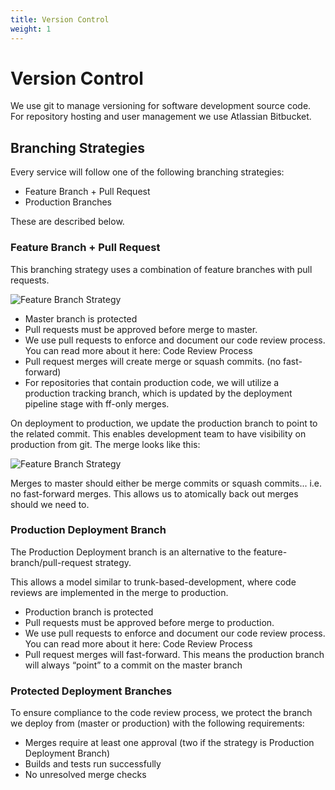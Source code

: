 ```yaml
---
title: Version Control
weight: 1
---
```

# Version Control

We use git to manage versioning for software development source code.  For repository hosting and user management we use Atlassian Bitbucket.


## Branching Strategies

Every service will follow one of the following branching strategies:

* Feature Branch + Pull Request
* Production Branches

These are described below.

### Feature Branch + Pull Request

This branching strategy uses a combination of feature branches with pull requests.

![Feature Branch Strategy](/images/feature-branch-pr-strategy.png)

* Master branch is protected
* Pull requests must be approved before merge to master.
* We use pull requests to enforce and document our code review process.  You can read more about it here: Code Review Process
* Pull request merges will create merge or squash commits. (no fast-forward)
* For repositories that contain production code, we will utilize a production tracking branch, which is updated by the deployment pipeline stage with ff-only merges.

On deployment to production, we update the production branch to point to the related commit.  This enables development team to have visibility on production from git. The merge looks like this:

![Feature Branch Strategy](/images/production-tracking-branch.png)

Merges to master should either be merge commits or squash commits... i.e. no fast-forward merges.  This allows us to atomically back out merges should we need to.


### Production Deployment Branch

The Production Deployment branch is an alternative to the feature-branch/pull-request strategy.

This allows a model similar to trunk-based-development, where code reviews are implemented in the merge to production.

* Production branch is protected
* Pull requests must be approved before merge to production.
* We use pull requests to enforce and document our code review process.  You can read more about it here: Code Review Process
* Pull request merges will fast-forward. This means the production branch will always “point” to a commit on the master branch

### Protected Deployment Branches

To ensure compliance to the code review process, we protect the branch we deploy from (master or production) with the following requirements:

* Merges require at least one approval (two if the strategy is Production Deployment Branch)
* Builds and tests run successfully
* No unresolved merge checks

